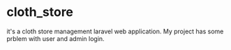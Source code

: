 # cloth_store

it's a cloth store management laravel web application.
My project has some prblem with user and admin login.
